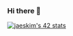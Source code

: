 ### Hi there 👋

[![jaeskim's 42 stats](https://badge42.herokuapp.com/api/stats/slafdili?darkmode=true)](https://github.com/JaeSeoKim/badge42)
